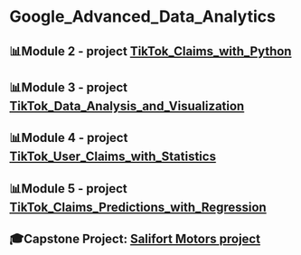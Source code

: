 # Google_Advanced_Data_Analytics

## 📊Module 2 - project [TikTok_Claims_with_Python](https://github.com/amy941/Google_Advanced_Data_Analytics/tree/main/TikTok_Claims_with_Python)


## 📊Module 3 - project [TikTok_Data_Analysis_and_Visualization](https://github.com/amy941/Google_Advanced_Data_Analytics/tree/main/TikTok_Data_Analysis_and_Visualization)



## 📊Module 4 - project [TikTok_User_Claims_with_Statistics](https://github.com/amy941/Google_Advanced_Data_Analytics/tree/main/TikTok_User_Claims_with_Statistics)



## 📊Module 5 - project [TikTok_Claims_Predictions_with_Regression](https://github.com/amy941/Google_Advanced_Data_Analytics/tree/main/TikTok_Claims_Predictions_with_Regression)



## 🎓Capstone Project: [Salifort Motors project](https://github.com/amy941/Google_Advanced_Data_Analytics/tree/main/Capstone_project) 
